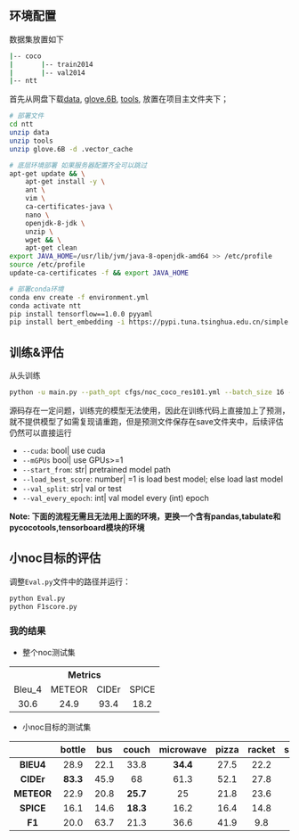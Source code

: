 ## 环境配置

数据集放置如下

```bash
|-- coco
|		|-- train2014
|		|-- val2014
|-- ntt
```

首先从网盘下载[data](https://www.123pan.com/s/Cz8DVv-b0wkv), [glove.6B](https://www.123pan.com/s/Cz8DVv-Z0wkv), [tools](https://www.123pan.com/s/Cz8DVv-c0wkv), 放置在项目主文件夹下；
```bash
# 部署文件
cd ntt
unzip data
unzip tools
unzip glove.6B -d .vector_cache

# 底层环境部署 如果服务器配置齐全可以跳过
apt-get update && \
    apt-get install -y \
    ant \
    vim \
    ca-certificates-java \
    nano \
    openjdk-8-jdk \
    unzip \
    wget && \
    apt-get clean
export JAVA_HOME=/usr/lib/jvm/java-8-openjdk-amd64 >> /etc/profile
source /etc/profile
update-ca-certificates -f && export JAVA_HOME

# 部署conda环境
conda env create -f environment.yml
conda activate ntt
pip install tensorflow==1.0.0 pyyaml
pip install bert_embedding -i https://pypi.tuna.tsinghua.edu.cn/simple
```

## 训练&评估
从头训练
```bash
python -u main.py --path_opt cfgs/noc_coco_res101.yml --batch_size 16 --cuda True --num_workers 10 --max_epoch 31 --glove_6B_300 True --att_model newtopdown --val_split val 
```
源码存在一定问题，训练完的模型无法使用，因此在训练代码上直接加上了预测，就不提供模型了如需复现请重跑，但是预测文件保存在save文件夹中，后续评估仍然可以直接运行
- `--cuda`: bool| use cuda
- `--mGPUs` bool| use GPUs>=1
- `--start_from`: str| pretrained model path
- `--load_best_score`: number| =1 is load best model; else load last model
- `--val_split`: str| val or test
- `--val_every_epoch`: int| val model every (int) epoch


**Note: 下面的流程无需且无法用上面的环境，更换一个含有pandas,tabulate和pycocotools,tensorboard模块的环境**


## 小noc目标的评估
调整`Eval.py`文件中的路径并运行：
```bash
python Eval.py
python F1score.py
```


### 我的结果


- 整个noc测试集
<div>
<table align="center" >
<tr>
<th style='text-align:center;' colspan=4>Metrics</th>
</tr>
<tr>
<td style='text-align:center;'>Bleu_4</td>
<td style='text-align:center;'>METEOR</td>
<td style='text-align:center;'>CIDEr</td>
<td style='text-align:center;'>SPICE</td>
</tr>
<tr>
<td style='text-align:center;'>30.6</td>
<td style='text-align:center;'>24.9</td>
<td style='text-align:center;'>93.4</td>
<td style='text-align:center;'>18.2</td>
</tr>
</table>
</div>


- 小noc目标的测试集

|            |  bottle   |   bus    |  couch   | microwave | pizza |  racket  | suitcase | zebra |
| :----: | :--: | :--: | :--: | :--: | :--: | :--: | :--: | :--: |
| **BlEU4** |     28.9 |  22.1 |    33.8 |    **34.4** |    27.5 |     22.2 |       23.5 |    23.1 |
| **CIDEr** | **83.3** |  45.9 |    68   |        61.3 |    52.1 |     27.8 |       55.6 |    36.7 |
| **METEOR** |     22.9 |  20.8 | **25.7** |        25   |    21.8 |     23.6 |       20.3 |    22.9 |
| **SPICE** |     16.1 |  14.6 | **18.3** |        16.2 |    16.4 |     14.8 |       13.1 |    16.6 |
| **F1** | 20.0 | 63.7 | 21.3 | 36.6 | 41.9 | 9.8  | 9.1  | **72.8** |